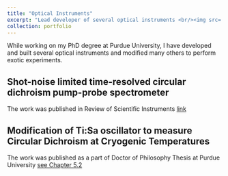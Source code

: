 ```yaml
---
title: "Optical Instruments"
excerpt: "Lead developer of several optical instruments <br/><img src='/images/110x110.png'>"
collection: portfolio
---
```


While working on my PhD degree at Purdue University, I have developed and built several optical instruments and modified many others to perform exotic experiments.

## Shot-noise limited time-resolved circular dichroism pump-probe spectrometer
The work was published in Review of Scientific Instruments [link](https://doi.org/10.1063/1.5009468)

## Modification of Ti:Sa oscillator to measure Circular Dichroism at Cryogenic Temperatures
The work was published as a part of Doctor of Philosophy Thesis at Purdue University [see Chapter 5.2](https://docs.lib.purdue.edu/dissertations/AAI10288324/)
